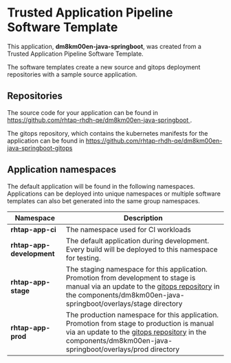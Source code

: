 # Trusted Application Pipeline Software Template

This application, **dm8km00en-java-springboot**, was created from a Trusted Application Pipeline Software Template.

The software templates create a new source and gitops deployment repositories with a sample source application. 

## Repositories

The source code for your application can be found in [https://github.com/rhtap-rhdh-qe/dm8km00en-java-springboot ](https://github.com/rhtap-rhdh-qe/dm8km00en-java-springboot ).
 
The gitops repository, which contains the kubernetes manifests for the application can be found in 
[https://github.com/rhtap-rhdh-qe/dm8km00en-java-springboot-gitops ](https://github.com/rhtap-rhdh-qe/dm8km00en-java-springboot-gitops ) 

## Application namespaces 

The default application will be found in the following namespaces. Applications can be deployed into unique namespaces or multiple software templates can also bet generated into the same group namespaces.  

|  Namespace   |  Description   |  
| -------- | -------- |
| **rhtap-app-ci** | The namespace used for CI workloads |
| **rhtap-app-development** | The default application during development. Every build will be deployed to this namespace for testing. |
| **rhtap-app-stage** | The staging namespace for this application. Promotion from development to stage is manual via an update to the [gitops repository](https://github.com/rhtap-rhdh-qe/dm8km00en-java-springboot-gitops ) in the components/dm8km00en-java-springboot/overlays/stage directory |
| **rhtap-app-prod** | The production namespace for this application. Promotion from stage to production is manual via an update to the [gitops repository](https://github.com/rhtap-rhdh-qe/dm8km00en-java-springboot-gitops ) in the components/dm8km00en-java-springboot/overlays/prod directory |